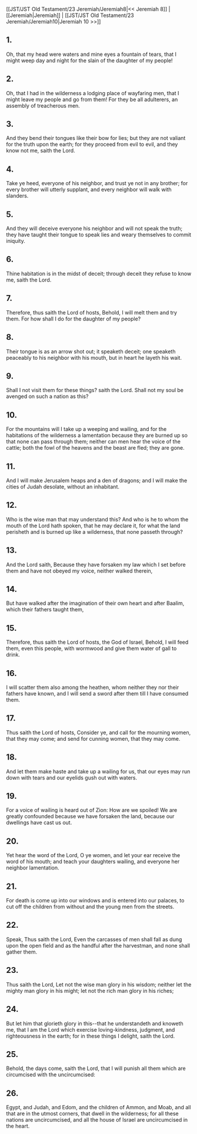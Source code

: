 [[JST/JST Old Testament/23 Jeremiah/Jeremiah8|<< Jeremiah 8]] | [[Jeremiah|Jeremiah]] | [[JST/JST Old Testament/23 Jeremiah/Jeremiah10|Jeremiah 10 >>]]
## 1.
Oh, that my head were waters and mine eyes a fountain of tears, that I might weep day and night for the slain of the daughter of my people!
## 2.
Oh, that I had in the wilderness a lodging place of wayfaring men, that I might leave my people and go from them! For they be all adulterers, an assembly of treacherous men.
## 3.
And they bend their tongues like their bow for lies; but they are not valiant for the truth upon the earth; for they proceed from evil to evil, and they know not me, saith the Lord.
## 4.
Take ye heed, everyone of his neighbor, and trust ye not in any brother; for every brother will utterly supplant, and every neighbor will walk with slanders.
## 5.
And they will deceive everyone his neighbor and will not speak the truth; they have taught their tongue to speak lies and weary themselves to commit iniquity.
## 6.
Thine habitation is in the midst of deceit; through deceit they refuse to know me, saith the Lord.
## 7.
Therefore, thus saith the Lord of hosts, Behold, I will melt them and try them. For how shall I do for the daughter of my people?
## 8.
Their tongue is as an arrow shot out; it speaketh deceit; one speaketh peaceably to his neighbor with his mouth, but in heart he layeth his wait.
## 9.
Shall I not visit them for these things? saith the Lord. Shall not my soul be avenged on such a nation as this?
## 10.
For the mountains will I take up a weeping and wailing, and for the habitations of the wilderness a lamentation because they are burned up so that none can pass through them; neither can men hear the voice of the cattle; both the fowl of the heavens and the beast are fled; they are gone.
## 11.
And I will make Jerusalem heaps and a den of dragons; and I will make the cities of Judah desolate, without an inhabitant.
## 12.
Who is the wise man that may understand this? And who is he to whom the mouth of the Lord hath spoken, that he may declare it, for what the land perisheth and is burned up like a wilderness, that none passeth through?
## 13.
And the Lord saith, Because they have forsaken my law which I set before them and have not obeyed my voice, neither walked therein,
## 14.
But have walked after the imagination of their own heart and after Baalim, which their fathers taught them,
## 15.
Therefore, thus saith the Lord of hosts, the God of Israel, Behold, I will feed them, even this people, with wormwood and give them water of gall to drink.
## 16.
I will scatter them also among the heathen, whom neither they nor their fathers have known, and I will send a sword after them till I have consumed them.
## 17.
Thus saith the Lord of hosts, Consider ye, and call for the mourning women, that they may come; and send for cunning women, that they may come.
## 18.
And let them make haste and take up a wailing for us, that our eyes may run down with tears and our eyelids gush out with waters.
## 19.
For a voice of wailing is heard out of Zion: How are we spoiled! We are greatly confounded because we have forsaken the land, because our dwellings have cast us out.
## 20.
Yet hear the word of the Lord, O ye women, and let your ear receive the word of his mouth; and teach your daughters wailing, and everyone her neighbor lamentation.
## 21.
For death is come up into our windows and is entered into our palaces, to cut off the children from without and the young men from the streets.
## 22.
Speak, Thus saith the Lord, Even the carcasses of men shall fall as dung upon the open field and as the handful after the harvestman, and none shall gather them.
## 23.
Thus saith the Lord, Let not the wise man glory in his wisdom; neither let the mighty man glory in his might; let not the rich man glory in his riches;
## 24.
But let him that glorieth glory in this\--that he understandeth and knoweth me, that I am the Lord which exercise loving-kindness, judgment, and righteousness in the earth; for in these things I delight, saith the Lord.
## 25.
Behold, the days come, saith the Lord, that I will punish all them which are circumcised with the uncircumcised:
## 26.
Egypt, and Judah, and Edom, and the children of Ammon, and Moab, and all that are in the utmost corners, that dwell in the wilderness; for all these nations are uncircumcised, and all the house of Israel are uncircumcised in the heart.

